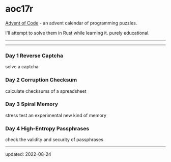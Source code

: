 # aoc17r

[Advent of Code] - an advent calendar of programming puzzles.

I'll attempt to solve them in Rust while learning it. purely educational.

----

[Advent of Code]:https://adventofcode.com/2017

---

### Day 1 Reverse Captcha

solve a captcha

### Day 2 Corruption Checksum

calculate checksums of a spreadsheet

### Day 3 Spiral Memory

stress test an experimental new kind of memory

### Day 4 High-Entropy Passphrases

check the validity and security of passphrases

----

updated: 2022-08-24